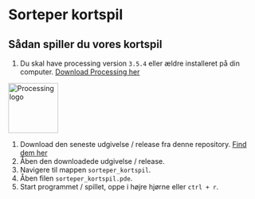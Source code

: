 # Sorteper kortspil

## Sådan spiller du vores kortspil
1. Du skal have processing version `3.5.4` eller ældre installeret på din computer. [Download Processing her](https://processing.org/download/)

<img src="https://processing.org/img/processing3-logo.png" title="Processing logo" width="100" />

1. Download den seneste udgivelse / release fra denne repository. [Find dem her](https://github.com/orc13a/Sorteper-kortspil/releases)
1. Åben den downloadede udgivelse / release.
1. Navigere til mappen `sorteper_kortspil`.
1. Åben filen `sorteper_kortspil.pde`.
1. Start programmet / spillet, oppe i højre hjørne eller `ctrl + r`.